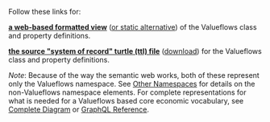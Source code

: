 Follow these links for:

**[a web-based formatted view](https://w3id.org/lode/owlapi/https://lab.allmende.io/valueflows/valueflows/-/raw/master/mkdocs/docs/assets/all_vf.TTL)** ([or static alternative](/specification/all_vf.html)) of the Valueflows class and property definitions.

**[the source "system of record" turtle (ttl) file](https://lab.allmende.io/valueflows/valueflows/-/blob/master/mkdocs/docs/assets/all_vf.TTL)** ([download](https://lab.allmende.io/valueflows/valueflows/-/raw/master/mkdocs/docs/assets/all_vf.TTL?inline=false)) for the Valueflows class and property definitions.

*Note*: Because of the way the semantic web works, both of these represent only the Valueflows namespace.  See [Other Namespaces](external-terms.md) for details on the non-Valueflows namespace elements. For complete representations for what is needed for a Valueflows based core economic vocabulary, see [Complete Diagram](uml.md) or [GraphQL Reference](graphql.md).
